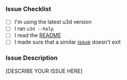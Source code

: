 <!--
Thank you for helping u3d to get better!
Before you post your issue, please make sure that you checked the boxes! (put an x in the [ ] without spaces)
If possible, try to indicate what type of issue you are facing with the tags!
-->

### Issue Checklist

- [ ] I'm using the latest u3d version
- [ ] I ran `u3d --help`
- [ ] I read the [README](https://github.com/DragonBox/u3d/blob/master/README.md)
- [ ] I made sure that a similar [issue](https://github.com/DragonBox/u3d/issues) doesn't exit

### Issue Description

<!-- Please describe your issue with as much precision as possible. Write there the command you ran, its output, the behaviour you expect... -->

[DESCRIBE YOUR ISSUE HERE]
